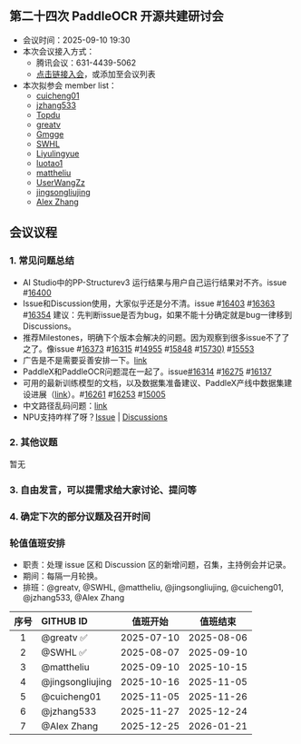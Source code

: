 ## 第二十四次 PaddleOCR 开源共建研讨会

* 会议时间：2025-09-10 19:30
* 本次会议接入方式：
    * 腾讯会议：631-4439-5062
    * [点击链接入会](https://meeting.tencent.com/dm/ZFE1oGdfaigO)，或添加至会议列表
* 本次拟参会 member list：
    * [cuicheng01](https://github.com/cuicheng01)
    * [jzhang533](https://github.com/jzhang533)
    * [Topdu](https://github.com/Topdu)
    * [greatv](https://github.com/greatv)
    * [Gmgge](https://github.com/Gmgge)
    * [SWHL](https://github.com/SWHL)
    * [Liyulingyue](https://github.com/Liyulingyue)
    * [luotao1](https://github.com/luotao1)
    * [mattheliu](https://github.com/mattheliu)
    * [UserWangZz](https://github.com/UserWangZz)
    * [jingsongliujing](https://github.com/jingsongliujing)
    * [Alex Zhang](https://github.com/openvino-book)

## 会议议程

### 1. 常见问题总结

- AI Studio中的PP-Structurev3 运行结果与用户自己运行结果对不齐。issue #[16400](https://github.com/PaddlePaddle/PaddleOCR/issues/16400)
- Issue和Discussion使用，大家似乎还是分不清。issue #[16403](https://github.com/PaddlePaddle/PaddleOCR/issues/16403) #[16363](https://github.com/PaddlePaddle/PaddleOCR/issues/16363) #[16354](https://github.com/PaddlePaddle/PaddleOCR/issues/16354) 建议：先判断issue是否为bug，如果不能十分确定就是bug一律移到Discussions。
- 推荐Milestones，明确下个版本会解决的问题。因为观察到很多issue不了了之了。像issue #[16373](https://github.com/PaddlePaddle/PaddleOCR/issues/16373) #[16315](https://github.com/PaddlePaddle/PaddleOCR/issues/16315) #[14955](https://github.com/PaddlePaddle/PaddleOCR/issues/14955) #[15848](https://github.com/PaddlePaddle/PaddleOCR/issues/15848) #[15730)](https://github.com/PaddlePaddle/PaddleOCR/issues/15730) #[15553](https://github.com/PaddlePaddle/PaddleOCR/issues/15553)
- 广告是不是需要妥善安排一下。[link](https://github.com/PaddlePaddle/PaddleOCR/issues/16322)
- PaddleX和PaddleOCR问题混在一起了。issue[#16314](https://github.com/PaddlePaddle/PaddleOCR/issues/16314) #[16275](https://github.com/PaddlePaddle/PaddleOCR/issues/16275) #[16137](https://github.com/PaddlePaddle/PaddleOCR/issues/16137)
- 可用的最新训练模型的文档，以及数据集准备建议、PaddleX产线中数据集建设进展（[link](https://aistudio.baidu.com/pipeline/mine/productionLineDataSet)）。#[16261](https://github.com/PaddlePaddle/PaddleOCR/issues/16261) #[16253](https://github.com/PaddlePaddle/PaddleOCR/issues/16253) #[15005](https://github.com/PaddlePaddle/PaddleOCR/issues/15005)
- 中文路径乱码问题：[link](https://github.com/PaddlePaddle/PaddleOCR/issues?q=state%3Aopen%20label%3A%22%E4%B8%AD%E6%96%87%E8%B7%AF%E5%BE%84%E4%B9%B1%E7%A0%81%22)
- NPU支持咋样了呀？[Issue](https://github.com/PaddlePaddle/PaddleOCR/issues?q=state%3Aopen%20label%3A%22NPU%22) | [Discussions](https://github.com/PaddlePaddle/PaddleOCR/discussions?discussions_q=label%3ANPU)

### 2. 其他议题

暂无


### 3. 自由发言，可以提需求给大家讨论、提问等

### 4. 确定下次的部分议题及召开时间

### 轮值值班安排

- 职责：处理 issue 区和 Discussion 区的新增问题，召集，主持例会并记录。
- 期间：每隔一月轮换。
- 排班：@greatv, @SWHL, @mattheliu, @jingsongliujing, @cuicheng01, @jzhang533, @Alex Zhang

序号|GITHUB ID|值班开始|值班结束
:------:|:------|:------:|:------:
1|@greatv ✅|2025-07-10|2025-08-06
2|@SWHL ✅|2025-08-07|2025-09-10
3|@mattheliu |2025-09-10|2025-10-15
4|@jingsongliujing |2025-10-16|2025-11-05
5|@cuicheng01 |2025-11-05|2025-11-26
6|@jzhang533 |2025-11-27|2025-12-24
7|@Alex Zhang |2025-12-25|2026-01-21
